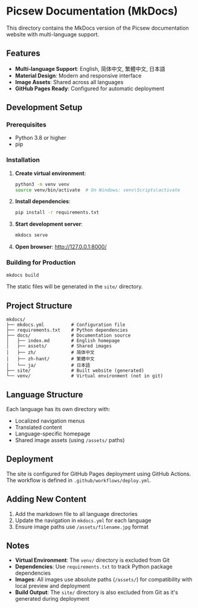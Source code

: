 # Picsew Documentation (MkDocs)

This directory contains the MkDocs version of the Picsew documentation website with multi-language support.

## Features

- **Multi-language Support**: English, 简体中文, 繁體中文, 日本語
- **Material Design**: Modern and responsive interface
- **Image Assets**: Shared across all languages
- **GitHub Pages Ready**: Configured for automatic deployment

## Development Setup

### Prerequisites
- Python 3.8 or higher
- pip

### Installation

1. **Create virtual environment**:
   ```bash
   python3 -m venv venv
   source venv/bin/activate  # On Windows: venv\Scripts\activate
   ```

2. **Install dependencies**:
   ```bash
   pip install -r requirements.txt
   ```

3. **Start development server**:
   ```bash
   mkdocs serve
   ```

4. **Open browser**: http://127.0.0.1:8000/

### Building for Production

```bash
mkdocs build
```

The static files will be generated in the `site/` directory.

## Project Structure

```
mkdocs/
├── mkdocs.yml          # Configuration file
├── requirements.txt    # Python dependencies
├── docs/               # Documentation source
│   ├── index.md        # English homepage
│   ├── assets/         # Shared images
│   ├── zh/             # 简体中文
│   ├── zh-hant/        # 繁體中文
│   └── ja/             # 日本語
├── site/               # Built website (generated)
└── venv/               # Virtual environment (not in git)
```

## Language Structure

Each language has its own directory with:
- Localized navigation menus
- Translated content
- Language-specific homepage
- Shared image assets (using `/assets/` paths)

## Deployment

The site is configured for GitHub Pages deployment using GitHub Actions. The workflow is defined in `.github/workflows/deploy.yml`.

## Adding New Content

1. Add the markdown file to all language directories
2. Update the navigation in `mkdocs.yml` for each language
3. Ensure image paths use `/assets/filename.jpg` format

## Notes

- **Virtual Environment**: The `venv/` directory is excluded from Git
- **Dependencies**: Use `requirements.txt` to track Python package dependencies
- **Images**: All images use absolute paths (`/assets/`) for compatibility with local preview and deployment
- **Build Output**: The `site/` directory is also excluded from Git as it's generated during deployment